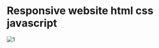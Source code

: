 # Responsive website html css javascript
![1](https://github.com/FIRAT73/Responsive_CampingWebSite/assets/33424393/c703b602-1ccb-4520-a056-a3bdbc0e8533)
